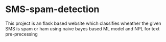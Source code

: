 # SMS-spam-detection
 This project is an flask based website which classifies wheather the given SMS is spam or ham using naive bayes  based ML model and NPL for text pre-precessing

